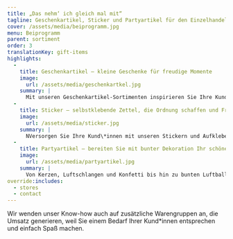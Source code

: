 ```yaml
---
title: „Das nehm‘ ich gleich mal mit“
tagline: Geschenkartikel, Sticker und Partyartikel für den Einzelhandel
cover: /assets/media/beiprogramm.jpg
menu: Beiprogramm
parent: sortiment
order: 3
translationKey: gift-items
highlights:
  -
    title: Geschenkartikel – kleine Geschenke für freudige Momente
    image:
      url: /assets/media/geschenkartkel.jpg
    summary: |
      Mit unseren Geschenkartikel-Sortimenten inspirieren Sie Ihre Kund\*innen, spontan zuzugreifen. Niedlich oder praktisch, kindgerecht oder erwachsen, als Beigabe zum Geburtstagsgeschenk oder als kleine Aufmerksamkeit zwischendurch: Die AvanCarte-Geschenkartikel machen Spaß und generieren Umsatz – ganz nebenbei.
  -
    title: Sticker – selbstklebende Zettel, die Ordnung schaffen und Freude machen
    image:
      url: /assets/media/sticker.jpg
    summary: |
      NVersorgen Sie Ihre Kund\*innen mit unseren Stickern und Aufklebern, um mit Zahlen, Buchstaben oder Beschriftungen Ordnung in ihre Umgebung zu bringen. Für die kleine Freude zwischendurch bieten wir unsere Sticker-Kollektionen zudem mit Abbildungen von Tieren, Emojis oder Glückssymbolen an.
  -
    title: Partyartikel – bereiten Sie mit bunter Dekoration Ihr schönes Fest vor
    image:
      url: /assets/media/partyartikel.jpg
    summary: |
      Von Kerzen, Luftschlangen und Konfetti bis hin zu bunten Luftballons finden Sie bzw. Ihren Kunden bei AvanCarte alles, was Sie für ein gelungenes Fest benötigen.
override:includes:
  - stores
  - contact
---
```

Wir wenden unser Know-how auch auf zusätzliche Warengruppen an, die Umsatz generieren, weil Sie einem Bedarf Ihrer Kund*innen entsprechen und einfach Spaß machen.
